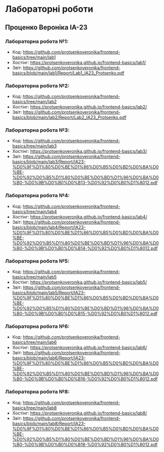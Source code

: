 # Лабораторні роботи

## Проценко Вероніка ІА-23

### Лабораторна робота №1:  
- Код:  https://github.com/protsenkoveronika/frontend-basics/tree/main/lab1
- Хостінг:  https://protsenkoveronika.github.io/frontend-basics/lab1/
- Звіт:  https://github.com/protsenkoveronika/frontend-basics/blob/main/lab1/Report/Lab1_IA23_Protsenko.pdf

### Лабораторна робота №2:  
- Код:  https://github.com/protsenkoveronika/frontend-basics/tree/main/lab2
- Хостінг:  https://protsenkoveronika.github.io/frontend-basics/lab2/
- Звіт:  https://github.com/protsenkoveronika/frontend-basics/blob/main/lab2/Report/Lab2_IA23_Protsenko.pdf

### Лабораторна робота №3:  
- Код:  https://github.com/protsenkoveronika/frontend-basics/tree/main/lab3
- Хостінг:  https://protsenkoveronika.github.io/frontend-basics/lab3/
- Звіт:  https://github.com/protsenkoveronika/frontend-basics/blob/main/lab3/Report/IA23-%D0%9F%D1%80%D0%BE%D1%86%D0%B5%D0%BD%D0%BA%D0%BE-%D0%92%D0%B5%D1%80%D0%BE%D0%BD%D1%96%D0%BA%D0%B0-%D0%9B%D0%B0%D0%B13-%D0%92%D0%B0%D1%8012.pdf

### Лабораторна робота №4:  
- Код:  https://github.com/protsenkoveronika/frontend-basics/tree/main/lab4
- Хостінг:  https://protsenkoveronika.github.io/frontend-basics/lab4/
- Звіт:  https://github.com/protsenkoveronika/frontend-basics/blob/main/lab4/Report/IA23-%D0%9F%D1%80%D0%BE%D1%86%D0%B5%D0%BD%D0%BA%D0%BE-%D0%92%D0%B5%D1%80%D0%BE%D0%BD%D1%96%D0%BA%D0%B0-%D0%9B%D0%B0%D0%B14-%D0%92%D0%B0%D1%8012.pdf

### Лабораторна робота №5:  
- Код:  https://github.com/protsenkoveronika/frontend-basics/tree/main/lab5
- Хостінг:  https://protsenkoveronika.github.io/frontend-basics/lab5/
- Звіт:  https://github.com/protsenkoveronika/frontend-basics/blob/main/lab5/Report/IA23-%D0%9F%D1%80%D0%BE%D1%86%D0%B5%D0%BD%D0%BA%D0%BE-%D0%92%D0%B5%D1%80%D0%BE%D0%BD%D1%96%D0%BA%D0%B0-%D0%9B%D0%B0%D0%B15-%D0%92%D0%B0%D1%8012.pdf

### Лабораторна робота №6:  
- Код:  https://github.com/protsenkoveronika/frontend-basics/tree/main/lab6
- Хостінг:  https://protsenkoveronika.github.io/frontend-basics/lab6/
- Звіт:  https://github.com/protsenkoveronika/frontend-basics/blob/main/lab6/Report/IA23-%D0%9F%D1%80%D0%BE%D1%86%D0%B5%D0%BD%D0%BA%D0%BE-%D0%92%D0%B5%D1%80%D0%BE%D0%BD%D1%96%D0%BA%D0%B0-%D0%9B%D0%B0%D0%B16-%D0%92%D0%B0%D1%8012.pdf

### Лабораторна робота №8:  
- Код:  https://github.com/protsenkoveronika/frontend-basics/tree/main/lab8
- Хостінг:  https://protsenkoveronika.github.io/frontend-basics/lab8/
- Звіт:  https://github.com/protsenkoveronika/frontend-basics/blob/main/lab8/Report/IA23-%D0%9F%D1%80%D0%BE%D1%86%D0%B5%D0%BD%D0%BA%D0%BE-%D0%92%D0%B5%D1%80%D0%BE%D0%BD%D1%96%D0%BA%D0%B0-%D0%9B%D0%B0%D0%B18-%D0%92%D0%B0%D1%8012.pdf